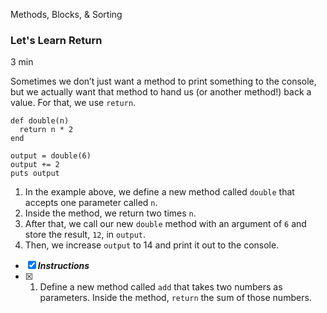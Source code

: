 Methods, Blocks, & Sorting

### Let's Learn Return

3 min

Sometimes we don’t just want a method to print something to the console, but we actually want that method to hand us (or another method!) back a value. For that, we use `return`.

```
def double(n)
  return n * 2
end

output = double(6)
output += 2
puts output

```

1. In the example above, we define a new method called `double` that accepts one parameter called `n`.
2. Inside the method, we return two times `n`.
3. After that, we call our new `double` method with an argument of `6` and store the result, `12`, in `output`.
4. Then, we increase `output` to 14 and print it out to the console.

- [x] ***Instructions***
- [x] 1. Define a new method called `add` that takes two numbers as parameters.
    Inside the method, `return` the sum of those numbers.